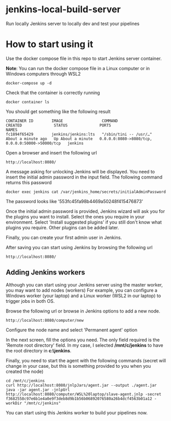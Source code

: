 # jenkins-local-build-server
Run locally Jenkins server to locally dev and test your pipelines

# How to start using it

Use the docker compose file in this repo to start Jenkins server container.

**Note**: You can run the docker compose file in a Linux computer or in Windows computers through WSL2

```
docker-compose up -d
```

Check that the container is correctly running

```
docker container ls
```

You should get something like the following result

```
CONTAINER ID        IMAGE                 COMMAND                  CREATED              STATUS              PORTS                                              NAMES
fc1894f65429        jenkins/jenkins:lts   "/sbin/tini -- /usr/…"   About a minute ago   Up About a minute   0.0.0.0:8080->8080/tcp, 0.0.0.0:50000->50000/tcp   jenkins
```

Open a browser and insert the following url

```
http://localhost:8080/
```

A message asking for unlocking Jenkins will be displayed. You need to insert the initial admin password in the input field.
The following command returns this password

```
docker exec jenkins cat /var/jenkins_home/secrets/initialAdminPassword
```

The password looks like '553fc45fa98b4469a50248f415476873'

Once the initial admin password is provided, Jenkins wizard will ask you for the plugins you want to install.
Select the ones you require in your environment. Select 'Install suggested plugins' if you still don't know what plugins you require.
Other plugins can be added later.

Finally, you can create your first admin user in Jenkins.

After saving you can start using Jenkins by browsing the following url

```
http://localhost:8080/
```

## Adding Jenkins workers

Although you can start using your Jenkins server using the master worker, you may want to add nodes (workers)
For example, you can configure a Windows worker (your laptop) and a Linux worker (WSL2 in our laptop) to trigger jobs in both OS.

Browse the following url or browse in Jenkins options to add a new node.

```
http://localhost:8080/computer/new
```

Configure the node name and select 'Permanent agent' option

In the next screen, fill the options you need. The only field required is the 'Remote root directory' field.
In my case, I selected __/mnt/c/jenkins__ to have the root directory in __c:\jenkins__.

Finally, you need to start the agent with the following commands (secret will change in your case, but this is something provided to you when you created the node)

```
cd /mnt/c/jenkins
curl http://localhost:8080/jnlpJars/agent.jar --output ./agent.jar
java -jar agent.jar -jnlpUrl http://localhost:8080/computer/WSL%20laptop/slave-agent.jnlp -secret f3682558c97e6b1e4a0e9f3deb8d9b1b56b06892076580a26b4dcf4563b01a12 -workDir "/mnt/c/jenkins"
```

You can start using this Jenkins worker to build your pipelines now.
